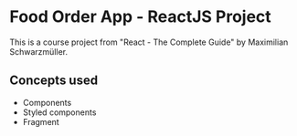 # Food Order App - ReactJS Project

This is a course project from "React - The Complete Guide" by Maximilian Schwarzmüller.

## Concepts used

- Components
- Styled components
- Fragment
